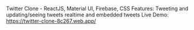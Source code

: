 Twitter Clone - ReactJS, Material UI, Firebase, CSS 
Features: Tweeting and updating/seeing tweets realtime and embedded tweets
Live Demo:
https://twitter-clone-8c267.web.app/
